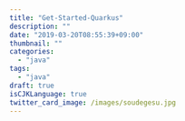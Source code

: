 ```yaml
---
title: "Get-Started-Quarkus"
description: ""
date: "2019-03-20T08:55:39+09:00"
thumbnail: ""
categories:
  - "java"
tags:
  - "java"
draft: true
isCJKLanguage: true
twitter_card_image: /images/soudegesu.jpg
---
```


